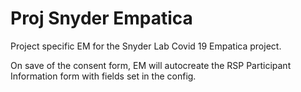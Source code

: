 # Proj Snyder Empatica
Project specific EM for the Snyder Lab Covid 19  Empatica project.

On save of the consent form, EM will autocreate the RSP Participant Information form with fields set in the config.
